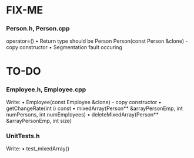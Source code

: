 # FIX-ME
### Person.h, Person.cpp
operator=()
• Return type should be Person
Person(const Person &clone) - copy constructor
• Segmentation fault occuring

# TO-DO
### Employee.h, Employee.cpp
Write:
• Employee(const Employee &clone) - copy constructor
• getChangeRate(int i) const
• mixedArray(Person** &arrayPersonEmp, int numPersons, int numEmployees)
• deleteMixedArray(Person** &arrayPersonEmp, int size)

### UnitTests.h
Write:
• test_mixedArray()
